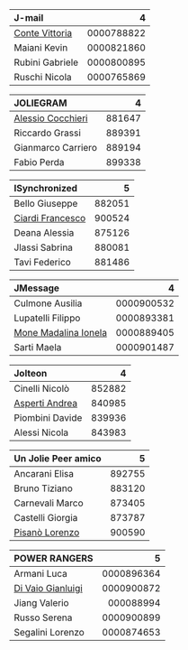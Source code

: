 |J-mail|4|
|:-|-:|
|[Conte Vittoria](mailto:vittoria.conte@studio.unibo.it)|0000788822|
|Maiani Kevin|0000821860|
|Rubini Gabriele|0000800895|
|Ruschi Nicola|0000765869|

|JOLIEGRAM|4|
|:-|-:|
|[Alessio Cocchieri](mailto:alessio.cocchieri2@studio.unibo.it)|881647|
|Riccardo Grassi|889391|
|Gianmarco Carriero|889194|
|Fabio Perda|899338|

|ISynchronized|5|
|:-|-:|
|Bello Giuseppe|882051|
|[Ciardi Francesco](mailto:francesco.ciardi@studio.unibo.it)|900524|
|Deana Alessia|875126|
|Jlassi Sabrina|880081|
|Tavi Federico|881486|

|JMessage|4|
|:-|-:|
|Culmone Ausilia|0000900532|
|Lupatelli Filippo|0000893381|
|[Mone Madalina Ionela](mailto:madalina.mone@studio.unibo.it)|0000889405|
|Sarti Maela|0000901487|

|Jolteon|4|
|:-|-:|
|Cinelli Nicolò|852882|
|[Asperti Andrea](mailto:andrea.asperti2@studio.unibo.it)|840985|
|Piombini Davide|839936|
|Alessi Nicola|843983|

|Un Jolie Peer amico|5|
|:-|-:|
|Ancarani Elisa|892755 |
|Bruno Tiziano|883120|
|Carnevali Marco|873405|
|Castelli Giorgia|873787|
|[Pisanò Lorenzo](mailto:lorenzo.pisano@studio.unibo.it)|900590|

|POWER RANGERS|5|
|:-|-:|
|Armani Luca|0000896364|
|[Di Vaio Gianluigi](mailto:gianluigi.divaio@studio.unibo.it)|0000900872|
|Jiang Valerio|000088994|
|Russo Serena|0000900899|
|Segalini Lorenzo|0000874653|

